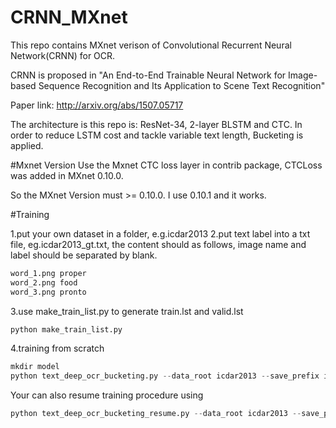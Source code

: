 # CRNN_MXnet
This repo contains MXnet verison of Convolutional Recurrent Neural Network(CRNN) for OCR.

CRNN is proposed in "An End-to-End Trainable Neural Network for Image-based Sequence Recognition and Its Application to Scene Text Recognition"

Paper link: http://arxiv.org/abs/1507.05717

The architecture is this repo is: ResNet-34, 2-layer BLSTM and CTC. In order to reduce LSTM cost and tackle variable text length, Bucketing is applied.

#Mxnet Version
Use the Mxnet CTC loss layer in contrib package, CTCLoss was added in MXnet 0.10.0. 

So the MXnet Version must >= 0.10.0. I use 0.10.1 and it works.

#Training

1.put your own dataset in a folder, e.g.icdar2013
2.put text label into a txt file, eg.icdar2013_gt.txt, the content should as follows, image name and label should be separated by blank.
```python
word_1.png proper
word_2.png food
word_3.png pronto
```
3.use make_train_list.py to generate train.lst and valid.lst 
```python
python make_train_list.py
```

4.training from scratch
```python
mkdir model
python text_deep_ocr_bucketing.py --data_root icdar2013 --save_prefix ic13
```
Your can also resume training procedure using
```python
python text_deep_ocr_bucketing_resume.py --data_root icdar2013 --save_prefix ic13_resume --load_prefix ic13 --epoch 1
```